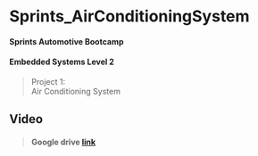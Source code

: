 # Sprints_AirConditioningSystem
#### Sprints Automotive Bootcamp
#### Embedded Systems Level 2
>Project 1:\
Air Conditioning System

## Video
>#### Google drive [link](https://drive.google.com/file/d/1yt7KbPOou4I9C-STCZ3zdYHNe-3KlRYn/view?usp=sharing)
